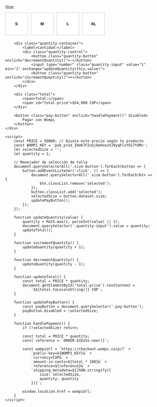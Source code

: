 <!DOCTYPE html>
<html lang="es">
<head>
    <meta charset="UTF-8">
    <meta name="viewport" content="width=device-width, initial-scale=1.0">
    <title>Pasarela de Pago</title>
    <style>
        body {
            font-family: Arial, sans-serif;
            max-width: 500px;
            margin: 20px auto;
            padding: 20px;
        }
        .size-container {
            margin: 20px 0;
        }
        .size-grid {
            display: grid;
            grid-template-columns: repeat(6, 1fr);
            gap: 10px;
            margin-top: 10px;
        }
        .size-button {
            aspect-ratio: 1;
            border: 1px solid #ccc;
            background: white;
            cursor: pointer;
            font-weight: bold;
        }
        .size-button.selected {
            background: black;
            color: white;
        }
        .quantity-container {
            margin: 20px 0;
        }
        .quantity-control {
            display: flex;
            align-items: center;
            max-width: 150px;
            border: 1px solid #ccc;
            border-radius: 4px;
        }
        .quantity-button {
            padding: 10px 15px;
            background: none;
            border: none;
            cursor: pointer;
        }
        .quantity-input {
            width: 50px;
            text-align: center;
            border: none;
            border-left: 1px solid #ccc;
            border-right: 1px solid #ccc;
            padding: 5px;
        }
        .pay-button {
            width: 100%;
            padding: 15px;
            background: black;
            color: white;
            border: none;
            border-radius: 4px;
            cursor: pointer;
            font-size: 16px;
            margin-top: 20px;
        }
        .pay-button:disabled {
            background: #ccc;
            cursor: not-allowed;
        }
        .total {
            margin-top: 20px;
            padding-top: 20px;
            border-top: 1px solid #ccc;
            display: flex;
            justify-content: space-between;
            font-weight: bold;
        }
    </style>
</head>
<body>
    <div class="container">
        <div class="size-container">
            <label>Size:</label>
            <div class="size-grid">
                <button class="size-button" data-size="S">S</button>
                <button class="size-button" data-size="M">M</button>
                <button class="size-button" data-size="L">L</button>
                <button class="size-button" data-size="XL">XL</button>
            </div>
        </div>

        <div class="quantity-container">
            <label>Cantidad:</label>
            <div class="quantity-control">
                <button class="quantity-button" onclick="decrementQuantity()">-</button>
                <input type="number" class="quantity-input" value="1" min="1" onchange="updateQuantity(this.value)">
                <button class="quantity-button" onclick="incrementQuantity()">+</button>
            </div>
        </div>

        <div class="total">
            <span>Total:</span>
            <span id="total-price">$54,900 COP</span>
        </div>

        <button class="pay-button" onclick="handlePayment()" disabled>
            Pagar con Wompi
        </button>
    </div>

    <script>
        const PRICE = 50000; // Ajusta este precio según tu producto
        const WOMPI_KEY = 'pub_prod_IHoK7F2uGj8oHxezXJ9yqhlxYO17tOMv';
        let selectedSize = '';
        let quantity = 1;

        // Manejador de selección de talla
        document.querySelectorAll('.size-button').forEach(button => {
            button.addEventListener('click', () => {
                document.querySelectorAll('.size-button').forEach(btn => {
                    btn.classList.remove('selected');
                });
                button.classList.add('selected');
                selectedSize = button.dataset.size;
                updatePayButton();
            });
        });

        function updateQuantity(value) {
            quantity = Math.max(1, parseInt(value) || 1);
            document.querySelector('.quantity-input').value = quantity;
            updateTotal();
        }

        function incrementQuantity() {
            updateQuantity(quantity + 1);
        }

        function decrementQuantity() {
            updateQuantity(quantity - 1);
        }

        function updateTotal() {
            const total = PRICE * quantity;
            document.getElementById('total-price').textContent = 
                `$${total.toLocaleString()} COP`;
        }

        function updatePayButton() {
            const payButton = document.querySelector('.pay-button');
            payButton.disabled = !selectedSize;
        }

        function handlePayment() {
            if (!selectedSize) return;

            const total = PRICE * quantity;
            const reference = `ORDER-${Date.now()}`;
            
            const wompiUrl = `https://checkout.wompi.co/p/?` +
                `public-key=${WOMPI_KEY}&` +
                `currency=COP&` +
                `amount-in-cents=${total * 100}&` +
                `reference=${reference}&` +
                `shipping_metadata=${JSON.stringify({
                    size: selectedSize,
                    quantity: quantity
                })}`;

            window.location.href = wompiUrl;
        }
    </script>
</body>
</html>